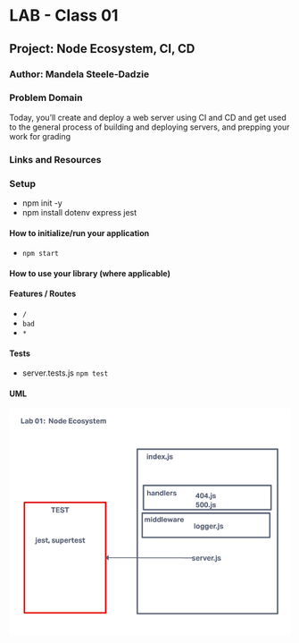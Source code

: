 # LAB - Class 01

## Project: Node Ecosystem, CI, CD

### Author: Mandela Steele-Dadzie

### Problem Domain  

Today, you’ll create and deploy a web server using CI and CD and get used to the general process of building and deploying servers, and prepping your work for grading

### Links and Resources

### Setup

- npm init -y
- npm install dotenv express jest

#### How to initialize/run your application

- `npm start`

#### How to use your library (where applicable)

#### Features / Routes

- `/`
- `bad`
- `*`

#### Tests

- server.tests.js
`npm test`

#### UML

![UML](./UML.png)